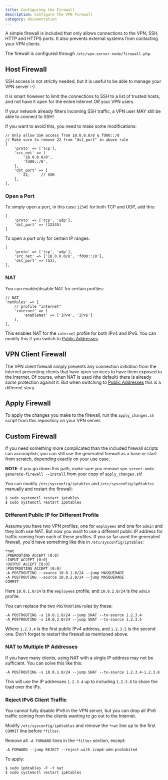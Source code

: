 ```yaml
---
title: Configuring the Firewall
description: Configure the VPN Firewall
category: documentation
---
```


A simple firewall is included that only allows connections to the VPN, SSH, 
HTTP and HTTPS ports. It also prevents external
systems from contacting your VPN clients.

The firewall is configured through `/etc/vpn-server-node/firewall.php`.

## Host Firewall

SSH access is not strictly needed, but it is useful to be able to manage your 
VPN server :-) 

It is smart however to limit the connections to SSH to a list of trusted hosts,
and not have it open for the entire Internet *OR* your VPN users.

If your network already filters incoming SSH traffic, a VPN user MAY still be 
able to connect to SSH!

If you want to avoid this, you need to make some modifications:

	// Only allow SSH access from 10.0.0.0/8 & fd00::/8
	// Make sure to remove 22 from "dst_port" in above rule
	[
	    'proto' => ['tcp'],
	    'src_net' => [
	        '10.0.0.0/8',
	        'fd00::/8',
	    ],
	    'dst_port' => [
	        22,     // SSH
	    ],
	],

### Open a Port 

To simply open a port, in this case `12345` for both TCP and UDP, add this:

	[
		'proto' => ['tcp', 'udp'],
		'dst_port' => [12345]
	]

To open a port only for certain IP ranges:

    [
        'proto' => ['tcp', 'udp'],
        'src_net' => ['10.0.0.0/8', 'fd00::/8'],
        'dst_port' => [53],
    ],	

### NAT

You can enable/disable NAT for certain profiles:

    // NAT
    'natRules' => [
        // profile "internet"
        'internet' => [
            'enableNat' => ['IPv4', 'IPv6']
        ],
    ],
	
This enables NAT for the `internet` profile for both IPv4 and IPv6. You can 
modify this if you switch to [Public Addresses](PUBLIC_ADDR.md).

## VPN Client Firewall

The VPN client firewall simply prevents any connection *initiation* from the 
Internet preventing clients that have open services to have them exposed to 
the Internet. Of course, when NAT is used (the default) there is already *some* 
protection against it. But when switching to [Public Addresses](PUBLIC_ADDR.md) 
this is a different story.

## Apply Firewall

To apply the changes you make to the firewall, run the `apply_changes.sh` 
script from this repository on your VPN server.

## Custom Firewall

If you need something more complicated than the included firewall scripts can
accomplish, you can still use the generated firewall as a base or start from
scratch, depending exactly on your use case.

**NOTE**: if you go down this path, make sure you remove 
`vpn-server-node-generate-firewall --install` from your copy of 
`apply_changes.sh`!

You can modify `/etc/sysconfig/iptables` and `/etc/sysconfig/ip6tables` 
manually and restart the firewall:

    $ sudo systemctl restart iptables
    $ sudo systemctl restart ip6tables

### Different Public IP for Different Profile

Assume you have two VPN profiles, one for `employees` and one for 
`admin` and they both use NAT. But now you want to use a different public IP 
address for traffic coming from each of these profiles. If you so far used the 
generated firewall, you'd have something like this in 
`/etc/sysconfig/iptables`:

    *nat
    :PREROUTING ACCEPT [0:0]
    :INPUT ACCEPT [0:0]
    :OUTPUT ACCEPT [0:0]
    :POSTROUTING ACCEPT [0:0]
    -A POSTROUTING --source 10.0.1.0/24 --jump MASQUERADE
    -A POSTROUTING --source 10.0.2.0/24 --jump MASQUERADE
    COMMIT

Here `10.0.1.0/24` is the `employees` profile, and `10.0.2.0/24` is the `admin` 
profile.

You can replace the two `POSTROUTING` rules by these:

    -A POSTROUTING -s 10.0.1.0/24 --jump SNAT --to-source 1.2.3.4
    -A POSTROUTING -s 10.0.2.0/24 --jump SNAT --to-source 1.2.3.5

Where `1.2.3.4` is the first public IPv4 address, and `1.2.3.5` is the second
one. Don't forget to restart the firewall as mentioned above.

### NAT to Multiple IP Addresses

If you have many clients, using NAT with a single IP address may not be 
sufficient. You can solve this like this:

    -A POSTROUTING -s 10.0.1.0/24 --jump SNAT --to-source 1.2.3.4-1.2.3.8

This will use the IP addresses `1.2.3.4` up to including `1.2.3.8` to share
the load over the IPs.

### Reject IPv6 Client Traffic

You cannot fully disable IPv6 in the VPN server, but you can drop all IPv6 
traffic coming from the clients wanting to go out to the Internet.

Modify `/etc/sysconfig/ip6tables` and remove the `*nat` line up to the
first `COMMIT` line before `*filter`. 

Remove all `-A FORWARD` lines in the `*filter` section, except:

    -A FORWARD --jump REJECT --reject-with icmp6-adm-prohibited

To apply:

    $ sudo ip6tables -F -t nat
    $ sudo systemctl restart ip6tables

